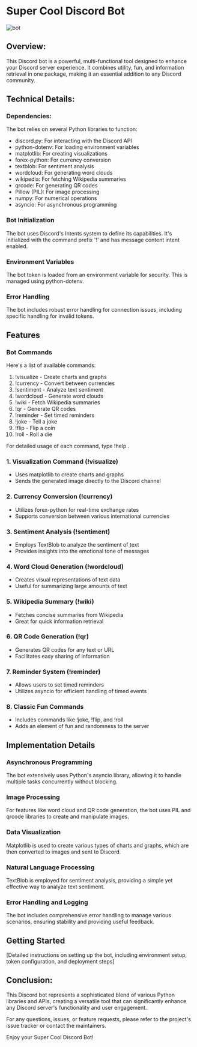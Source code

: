 # Super Cool Discord Bot

![bot](https://github.com/user-attachments/assets/8e4b3af0-df7e-46ae-93c6-53853b16ec20)

## Overview:

This Discord bot is a powerful, multi-functional tool designed to enhance your Discord server experience. It combines utility, fun, and information retrieval in one package, making it an essential addition to any Discord community.
 
## Technical Details:

### Dependencies:

The bot relies on several Python libraries to function:
- discord.py: For interacting with the Discord API
- python-dotenv: For loading environment variables
- matplotlib: For creating visualizations
- forex-python: For currency conversion
- textblob: For sentiment analysis
- wordcloud: For generating word clouds
- wikipedia: For fetching Wikipedia summaries
- qrcode: For generating QR codes
- Pillow (PIL): For image processing
- numpy: For numerical operations
- asyncio: For asynchronous programming



### Bot Initialization
The bot uses Discord's Intents system to define its capabilities. It's initialized with the command prefix '!' and has message content intent enabled.

### Environment Variables
The bot token is loaded from an environment variable for security. This is managed using python-dotenv.

### Error Handling
The bot includes robust error handling for connection issues, including specific handling for invalid tokens.

## Features
### Bot Commands

Here's a list of available commands:

1. !visualize - Create charts and graphs
2. !currency - Convert between currencies
3. !sentiment - Analyze text sentiment
4. !wordcloud - Generate word clouds
5. !wiki - Fetch Wikipedia summaries
6. !qr - Generate QR codes
7. !reminder - Set timed reminders
8. !joke - Tell a joke
9. !flip - Flip a coin
10. !roll - Roll a die

For detailed usage of each command, type !help .

### 1. Visualization Command (!visualize)
- Uses matplotlib to create charts and graphs
- Sends the generated image directly to the Discord channel

### 2. Currency Conversion (!currency)
- Utilizes forex-python for real-time exchange rates
- Supports conversion between various international currencies

### 3. Sentiment Analysis (!sentiment)
- Employs TextBlob to analyze the sentiment of text
- Provides insights into the emotional tone of messages
 

### 4. Word Cloud Generation (!wordcloud)
- Creates visual representations of text data
- Useful for summarizing large amounts of text


### 5. Wikipedia Summary (!wiki)
- Fetches concise summaries from Wikipedia
- Great for quick information retrieval

### 6. QR Code Generation (!qr)
- Generates QR codes for any text or URL
- Facilitates easy sharing of information
 
### 7. Reminder System (!reminder)
- Allows users to set timed reminders
- Utilizes asyncio for efficient handling of timed events

### 8. Classic Fun Commands
- Includes commands like !joke, !flip, and !roll
- Adds an element of fun and randomness to the server


## Implementation Details

### Asynchronous Programming
The bot extensively uses Python's asyncio library, allowing it to handle multiple tasks concurrently without blocking.


### Image Processing
For features like word cloud and QR code generation, the bot uses PIL and qrcode libraries to create and manipulate images.

### Data Visualization
Matplotlib is used to create various types of charts and graphs, which are then converted to images and sent to Discord.


### Natural Language Processing
TextBlob is employed for sentiment analysis, providing a simple yet effective way to analyze text sentiment.

### Error Handling and Logging
The bot includes comprehensive error handling to manage various scenarios, ensuring stability and providing useful feedback.

## Getting Started
[Detailed instructions on setting up the bot, including environment setup, token configuration, and deployment steps]

## Conclusion:

This Discord bot represents a sophisticated blend of various Python libraries and APIs, creating a versatile tool that can significantly enhance any Discord server's functionality and user engagement.

For any questions, issues, or feature requests, please refer to the project's issue tracker or contact the maintainers.

Enjoy your Super Cool Discord Bot!